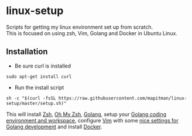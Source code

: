 # linux-setup
Scripts for getting my linux environment set up from scratch.  
This is focused on using zsh, Vim, Golang and Docker in Ubuntu Linux.

## Installation

+ Be sure curl is installed
```
sudo apt-get install curl
```
+ Run the install script
```
sh -c "$(curl -fsSL https://raw.githubusercontent.com/mapitman/linux-setup/master/setup.sh)"
```

This will install [Zsh](http://www.zsh.org/), [Oh My Zsh](https://github.com/robbyrussell/oh-my-zsh), [Golang](http://golang.org/), setup your [Golang coding environment and workspace](http://golang.org/doc/code.html), configure [Vim](http://www.vim.org/) with some [nice settings for Golang development](https://github.com/fatih/vim-go) and install [Docker](https://www.docker.com/). 
